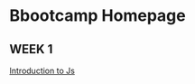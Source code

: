 # Bbootcamp Homepage

## WEEK 1
[Introduction to Js](https://github.com/81-javascript-bootcamp/bootcamp-homepage/blob/main/Week1/docs/introduction_js.md)
